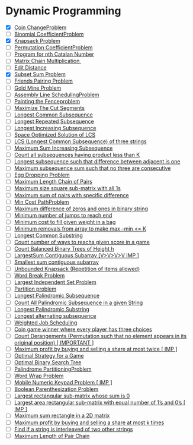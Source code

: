 # Dynamic Programming

- [x] [Coin ChangeProblem](https://practice.geeksforgeeks.org/problems/coin-change2448/1)                                                                                                                             
- [ ] [Binomial CoefficientProblem](https://practice.geeksforgeeks.org/problems/ncr1019/1)
- [x] [Knapsack Problem](https://practice.geeksforgeeks.org/problems/0-1-knapsack-problem/0)                                                                                                                                            
- [ ] [Permutation CoefficientProblem](https://www.geeksforgeeks.org/permutation-coefficient/)                                                                                                                                     
- [ ] [Program for nth Catalan Number](https://www.geeksforgeeks.org/program-nth-catalan-number/)                                                                                                                                  
- [ ] [Matrix Chain Multiplication ](https://www.geeksforgeeks.org/matrix-chain-multiplication-dp-8/)                                                                                                                              
- [ ] [Edit Distance](https://practice.geeksforgeeks.org/problems/edit-distance3702/1)                                                                                                                                             
- [x] [Subset Sum Problem](https://practice.geeksforgeeks.org/problems/subset-sum-problem2014/1)                                                                                                                                   
- [ ] [Friends Pairing Problem](https://practice.geeksforgeeks.org/problems/friends-pairing-problem5425/1)                                                                                                                         
- [ ] [Gold Mine Problem](https://www.geeksforgeeks.org/gold-mine-problem/)                                                                                                                                                        
- [ ] [Assembly Line SchedulingProblem](https://www.geeksforgeeks.org/assembly-line-scheduling-dp-34/)                                                                                                                             
- [ ] [Painting the Fenceproblem](https://practice.geeksforgeeks.org/problems/painting-the-fence3727/1)                                                                                                                            
- [ ] [Maximize The Cut Segments](https://practice.geeksforgeeks.org/problems/cutted-segments/0)                                                                                                                                   
- [ ] [Longest Common Subsequence](https://practice.geeksforgeeks.org/problems/longest-common-subsequence/0)                                                                                                                       
- [ ] [Longest Repeated Subsequence](https://practice.geeksforgeeks.org/problems/longest-repeating-subsequence/0)                                                                                                                  
- [ ] [Longest Increasing Subsequence](https://practice.geeksforgeeks.org/problems/longest-increasing-subsequence/0)                                                                                                               
- [ ] [Space Optimized Solution of LCS](https://www.geeksforgeeks.org/space-optimized-solution-lcs/)                                                                                                                               
- [ ] [LCS (Longest Common Subsequence) of three strings](https://practice.geeksforgeeks.org/problems/lcs-of-three-strings/0)                                                                                                      
- [ ] [Maximum Sum Increasing Subsequence](https://practice.geeksforgeeks.org/problems/maximum-sum-increasing-subsequence4749/1)                                                                                                   
- [ ] [Count all subsequences having product less than K](https://www.geeksforgeeks.org/count-subsequences-product-less-k/)                                                                                                        
- [ ] [Longest subsequence such that difference between adjacent is one](https://practice.geeksforgeeks.org/problems/longest-subsequence-such-that-difference-between-adjacents-is-one4724/1)                                      
- [ ] [Maximum subsequence sum such that no three are consecutive](https://www.geeksforgeeks.org/maximum-subsequence-sum-such-that-no-three-are-consecutive/)                                                                      
- [ ] [Egg Dropping Problem](https://practice.geeksforgeeks.org/problems/egg-dropping-puzzle/0)                                                                                                                                    
- [ ] [Maximum Length Chain of Pairs](https://practice.geeksforgeeks.org/problems/max-length-chain/1)                                                                                                                              
- [ ] [Maximum size square sub-matrix with all 1s](https://practice.geeksforgeeks.org/problems/largest-square-formed-in-a-matrix/0)                                                                                                
- [ ] [Maximum sum of pairs with specific difference](https://practice.geeksforgeeks.org/problems/pairs-with-specific-difference/0)                                                                                                
- [ ] [Min Cost PathProblem](https://practice.geeksforgeeks.org/problems/path-in-matrix3805/1)                                                                                                                                     
- [ ] [Maximum difference of zeros and ones in binary string](https://practice.geeksforgeeks.org/problems/maximum-difference-of-zeros-and-ones-in-binary-string4111/1)                                                             
- [ ] [Minimum number of jumps to reach end](https://practice.geeksforgeeks.org/problems/minimum-number-of-jumps/0)                                                                                                                
- [ ] [Minimum cost to fill given weight in a bag](https://practice.geeksforgeeks.org/problems/minimum-cost-to-fill-given-weight-in-a-bag1956/1)                                                                                   
- [ ] [Minimum removals from array to make max –min <= K](https://www.geeksforgeeks.org/minimum-removals-array-make-max-min-k/)                                                                                                    
- [ ] [Longest Common Substring](https://practice.geeksforgeeks.org/problems/longest-common-substring/0)                                                                                                                           
- [ ] [Count number of ways to reacha given score in a game](https://practice.geeksforgeeks.org/problems/reach-a-given-score/0)                                                                                                    
- [ ] [Count Balanced Binary Trees of Height h](https://practice.geeksforgeeks.org/problems/bbt-counter/0)                                                                                                                         
- [ ] [LargestSum Contiguous Subarray \[V>V>V>V IMP \]](https://practice.geeksforgeeks.org/problems/kadanes-algorithm/0)                                                                                                           
- [ ] [Smallest sum contiguous subarray](https://www.geeksforgeeks.org/smallest-sum-contiguous-subarray/)                                                                                                                          
- [ ] [Unbounded Knapsack (Repetition of items allowed)](https://practice.geeksforgeeks.org/problems/knapsack-with-duplicate-items4201/1)                                                                                          
- [ ] [Word Break Problem](https://practice.geeksforgeeks.org/problems/word-break/0)                                                                                                                                               
- [ ] [Largest Independent Set Problem](https://www.geeksforgeeks.org/largest-independent-set-problem-dp-26/)                                                                                                                      
- [ ] [Partition problem](https://practice.geeksforgeeks.org/problems/subset-sum-problem2014/1)                                                                                                                                    
- [ ] [Longest Palindromic Subsequence](https://www.geeksforgeeks.org/longest-palindromic-subsequence-dp-12/)                                                                                                                      
- [ ] [Count All Palindromic Subsequence in a given String](https://practice.geeksforgeeks.org/problems/count-palindromic-subsequences/1)                                                                                          
- [ ] [Longest Palindromic Substring](https://leetcode.com/problems/longest-palindromic-substring/)                                                                                                                                
- [ ] [Longest alternating subsequence](https://practice.geeksforgeeks.org/problems/longest-alternating-subsequence/0)                                                                                                             
- [ ] [Weighted Job Scheduling](https://www.geeksforgeeks.org/weighted-job-scheduling/)                                                                                                                                            
- [ ] [Coin game winner where every player has three choices](https://www.geeksforgeeks.org/coin-game-winner-every-player-three-choices/)                                                                                          
- [ ] [Count Derangements (Permutation such that no element appears in its original position) \[ IMPORTANT \]](https://www.geeksforgeeks.org/count-derangements-permutation-such-that-no-element-appears-in-its-original-position/)
- [ ] [Maximum profit by buying and selling a share at most twice \[ IMP \]](https://www.geeksforgeeks.org/maximum-profit-by-buying-and-selling-a-share-at-most-twice/)                                                            
- [ ] [Optimal Strategy for a Game](https://practice.geeksforgeeks.org/problems/optimal-strategy-for-a-game/0)                                                                                                                     
- [ ] [Optimal Binary Search Tree](https://www.geeksforgeeks.org/optimal-binary-search-tree-dp-24/)                                                                                                                                
- [ ] [Palindrome PartitioningProblem](https://practice.geeksforgeeks.org/problems/palindromic-patitioning4845/1)                                                                                                                  
- [ ] [Word Wrap Problem](https://practice.geeksforgeeks.org/problems/word-wrap/0)                                                                                                                                                 
- [ ] [Mobile Numeric Keypad Problem \[ IMP \]](https://practice.geeksforgeeks.org/problems/mobile-numeric-keypad5456/1)                                                                                                           
- [ ] [Boolean Parenthesization Problem](https://practice.geeksforgeeks.org/problems/boolean-parenthesization/0)                                                                                                                   
- [ ] [Largest rectangular sub-matrix whose sum is 0](https://www.geeksforgeeks.org/largest-rectangular-sub-matrix-whose-sum-0/)                                                                                                   
- [ ] [Largest area rectangular sub-matrix with equal number of 1’s and 0’s \[ IMP \]](https://www.geeksforgeeks.org/largest-area-rectangular-sub-matrix-equal-number-1s-0s/)                                                      
- [ ] [Maximum sum rectangle in a 2D matrix](https://practice.geeksforgeeks.org/problems/maximum-sum-rectangle/0)                                                                                                                  
- [ ] [Maximum profit by buying and selling a share at most k times](https://practice.geeksforgeeks.org/problems/maximum-profit4657/1)                                                                                             
- [ ] [Find if a string is interleaved of two other strings](https://practice.geeksforgeeks.org/problems/interleaved-strings/1)                                                                                                    
- [ ] [Maximum Length of Pair Chain](https://leetcode.com/problems/maximum-length-of-pair-chain/)                                                                                                                                  